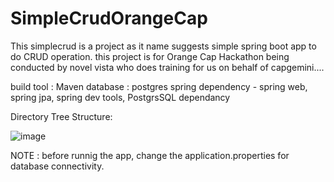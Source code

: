 # SimpleCrudOrangeCap

This simplecrud is a project as it name suggests simple spring boot app to do CRUD operation. this project is for Orange Cap Hackathon being conducted by novel vista who does
training for us on behalf of capgemini....


build tool : Maven
database : postgres
spring dependency - spring web, spring jpa, spring dev tools, PostgrsSQL dependancy


Directory Tree Structure:




![image](https://user-images.githubusercontent.com/79582138/218376214-508b9453-8151-40bc-9607-fc7af1b1b1d6.png)





NOTE : before runnig the app, change the application.properties for database connectivity.
